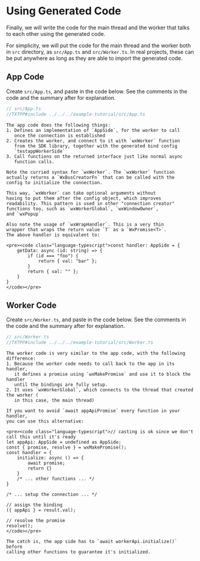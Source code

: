 # Using Generated Code

Finally, we will write the code for the main thread
and the worker that talks to each other using the generated code.

For simplicity, we will put the code for the main thread
and the worker both in `src` directory, as `src/App.ts`
and `src/Worker.ts`. In real projects, these can be put anywhere
as long as they are able to import the generated code.

## App Code

Create `src/App.ts`, and paste in the code below.
See the comments in the code and the summary after for explanation.

```typescript
// src/App.ts
//TXTPP#include ../../../example-tutorial/src/App.ts
```

```admonish summary
The app code does the following things:
1. Defines an implementation of `AppSide`, for the worker to call
   once the connection is established
2. Creates the worker, and connect to it with `wxWorker` function
   from the SDK library, together with the generated bind config
   `testappWorkerSide`
3. Call functions on the returned interface just like normal async
   function calls.
```

```admonish note
Note the curried syntax for `wxWorker`. The `wxWorker` function
actually returns a `WxBusCreatorFn` that can be called with the
config to initialize the connection. 

This way, `wxWorker` can take optional arguments without
having to put them after the config object, which improves
readability. This pattern is used in other "connection creator"
functions too, such as `wxWorkerGlobal`, `wxWindowOwner`, 
and `wxPopup`

```

```admonish note
Also note the usage of `wxWrapHandler`. This is a very thin
wrapper that wraps the return value `T` as a `WxPromise<T>`.
The above handler is equivalent to:

<pre><code class="language-typescript">const handler: AppSide = {
    getData: async (id: string) => {
        if (id === "foo") {
            return { val: "bar" };
        }
        return { val: "" };
    }
}
</code></pre>

```

## Worker Code
Create `src/Worker.ts`, and paste in the code below.
See the comments in the code and the summary after for explanation.

```typescript
// src/Worker.ts
//TXTPP#include ../../../example-tutorial/src/Worker.ts
```

```admonish summary
The worker code is very similar to the app code, with the following difference:
1. Because the worker code needs to call back to the app in its handler,
   it defines a promise using `wxMakePromise` and use it to block the handler
   until the bindings are fully setup.
2. It uses `wxWorkerGlobal`, which connects to the thread that created the worker (
   in this case, the main thread)
```

```admonish tip
If you want to avoid `await appApiPromise` every function in your handler,
you can use this alternative:

<pre><code class="language-typescript">// casting is ok since we don't call this until it's ready
let appApi: AppSide = undefined as AppSide;
const { promise, resolve } = wxMakePromise();
const handler = {
    initialize: async () => {
        await promise;
        return {}
    }
    /* ... other functions ... */
}

/* ... setup the connection ... */

// assign the binding
({ appApi } = result.val);

// resolve the promise
resolve();
</code></pre>

The catch is, the app side has to `await workerApi.initialize()` before
calling other functions to guarantee it's initialized.

```
